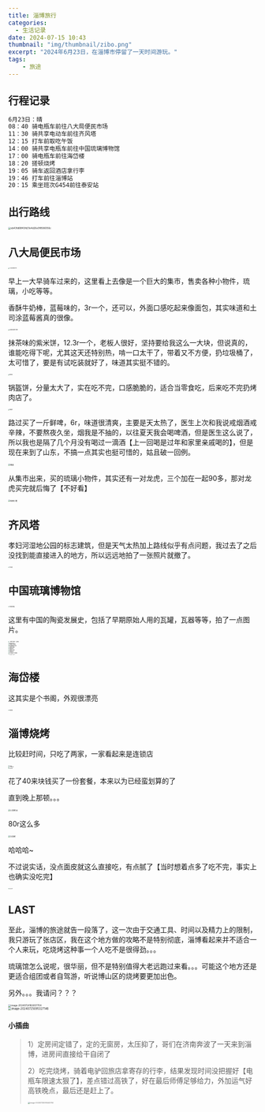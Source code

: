 ```yaml
---
title: 淄博旅行
categories:
  - 生活记录
date: 2024-07-15 10:43
thumbnail: "img/thumbnail/zibo.png"
excerpt: "2024年6月23日，在淄博市停留了一天时间游玩。"
tags:
    - 旅途
---
```


## 行程记录

```txt
6月23日：晴
08：40 骑电瓶车前往八大局便民市场
11：30 骑共享电动车前往齐风塔
12：15 打车前取吃午饭
14：00 骑共享电瓶车前往中国琉璃博物馆
17：00 骑电瓶车前往海岱楼
18：20 搓顿烧烤
19：05 骑车返回酒店拿行李
19：46 打车前往淄博站
20：15 乘坐班次G454前往泰安站
```

## 出行路线

<img src="/img/zibo_travel/eb43fd68f43fd31e4d26e0f8586056c.png" alt="eb43fd68f43fd31e4d26e0f8586056c" style="zoom: 33%;" />

## 八大局便民市场

<img src="/img/zibo_travel/%E5%85%AB%E5%A4%A7%E5%B1%80%E4%BE%BF%E6%B0%91%E5%B8%82%E5%9C%BA.png" alt="八大局便民市场" style="zoom:15%;" />

早上一大早骑车过来的，这里看上去像是一个巨大的集市，售卖各种小物件，琉璃，小吃等等。

香酥牛奶棒，蓝莓味的，3r一个，还可以，外面口感吃起来像面包，其实味道和土司涂蓝莓酱真的很像。

<img src="/img/zibo_travel/%E8%93%9D%E8%8E%93%E5%91%B3%E9%A6%99%E9%85%A5%E7%89%9B%E5%A5%B6%E6%A3%92.png" alt="蓝莓味香酥牛奶棒" style="zoom:15%;" />

抹茶味的紫米饼，12.3r一个，老板人很好，坚持要给我这么一大块，但说真的，谁能吃得下呢，尤其这天还特别热，啃一口太干了，带着又不方便，扔垃圾桶了，太可惜了，要是有试吃装就好了，味道其实挺不错的。

<img src="/img/zibo_travel/%E7%B4%AB%E7%B1%B3%E9%A5%BC.png" alt="紫米饼" style="zoom: 15%;" />

锅盔饼，分量太大了，实在吃不完，口感脆脆的，适合当零食吃，后来吃不完扔烤肉店了。

<img src="/img/zibo_travel/%E9%94%85%E7%9B%94%E9%A5%BC.png" alt="锅盔饼" style="zoom:15%;" />

路过买了一斤鲜啤，6r，味道很清爽，主要是天太热了，医生上次和我说戒烟酒戒辛辣，不要熬夜久坐，烟我是不抽的，以往夏天我会喝啤酒，但是医生这么说了，所以我也是隔了几个月没有喝过一滴酒【上一回喝是过年和家里亲戚喝的】，但是现在来到了山东，不搞一点其实也挺可惜的，姑且破一回例。

<img src="/img/zibo_travel/%E5%95%A4%E9%85%92.png" alt="啤酒" style="zoom:25%;" />

从集市出来，买的琉璃小物件，其实还有一对龙虎，三个加在一起90多，那对龙虎买完就后悔了【不好看】

<img src="/img/zibo_travel/%E7%90%89%E7%92%83%E5%B0%8F%E7%8C%AA.png" alt="琉璃小猪" style="zoom:25%;" />

## 齐风塔

孝妇河湿地公园的标志建筑，但是天气太热加上路线似乎有点问题，我过去了之后没找到能直接进入的地方，所以远远地拍了一张照片就撤了。

<img src="/img/zibo_travel/%E9%BD%90%E9%A3%8E%E5%A1%94.png" alt="齐风塔" style="zoom:15%;" />

## 中国琉璃博物馆

<img src="/img/zibo_travel/%E7%90%89%E7%92%83%E5%8D%9A%E7%89%A9%E9%A6%86.png" alt="琉璃博物馆" style="zoom:15%;" />

这里有中国的陶瓷发展史，包括了早期原始人用的瓦罐，瓦器等等，拍了一点图片。

<img src="/img/zibo_travel/%E3%80%8A%E6%A8%8A%E5%8D%8E%E5%87%80%E7%95%8C%E3%80%8B%E7%8E%89%E5%87%80%E7%93%B6.png" alt="《樊华净界》玉净瓶" style="zoom:15%;" />

<br>

<img src="/img/zibo_travel/%E5%87%A4%E8%88%9E%E5%92%8C%E9%B8%A3%E5%9B%BD%E5%AE%B4%E7%94%A8%E7%93%B7.png" alt="凤舞和鸣国宴用瓷" style="zoom:10%;" />

<br>

<img src="/img/zibo_travel/%E9%B8%A1%E8%A1%80%E7%BA%A2%E8%A7%82%E9%9F%B3%E7%93%B6.png" alt="鸡血红观音瓶" style="zoom:15%;" />

<br>

<img src="/img/zibo_travel/%E9%B8%A1%E6%B2%B9%E9%BB%84%E9%95%8C%E5%88%BB%E7%BD%97%E6%B1%89%E5%9B%BE.png" alt="鸡油黄镌刻罗汉图" style="zoom:13%;" />

<br>

<img src="/img/zibo_travel/%E9%99%B6%E7%93%B7%E7%90%89%E7%92%83%E7%93%B6.png" alt="陶瓷琉璃瓶" style="zoom:15%;" />

<br>

<img src="/img/zibo_travel/%E9%99%B6%E7%93%B7%E9%BE%99%E8%99%BE.png" alt="陶瓷龙虾" style="zoom: 15%;" />

<br>

<img src="/img/zibo_travel/%E9%99%B6%E7%93%B7%E8%8C%89%E8%8E%89%E8%8A%B1.png" alt="陶瓷茉莉花" style="zoom:15%;" />

<br>

<img src="/img/zibo_travel/%E9%99%B6%E7%93%B7%E8%91%A1%E8%90%84.png" alt="陶瓷葡萄" style="zoom:15%;" />

<br>

<img src="/img/zibo_travel/%E5%BF%98%E8%AE%B0%E6%8B%8D%E5%90%8D%E5%AD%97%E4%BA%86%E7%9A%84%E7%93%B7%E7%93%B6.png" alt="忘记拍名字了的瓷瓶" style="zoom:13%;" />

<br>

<img src="/img/zibo_travel/%E5%BF%98%E8%AE%B0%E6%8B%8D%E5%90%8D%E5%AD%97%E4%BA%86%E7%9A%84%E7%93%B7%E5%99%A8.png" alt="忘记拍名字了的瓷器" style="zoom:10%;" />

## 海岱楼

这其实是个书阁，外观很漂亮

<img src="/img/zibo_travel/%E6%B5%B7%E5%B2%B1%E6%A5%BC.png" alt="海岱楼" style="zoom:15%;" />

## 淄博烧烤

比较赶时间，只吃了两家，一家看起来是连锁店

<img src="/img/zibo_travel/%E5%B0%8F%E7%83%A7%E7%83%A4.png" alt="小烧烤" style="zoom:12%;" />

<br>

<img src="/img/zibo_travel/%E5%B0%8F%E7%83%A7%E7%83%A4(2).png" alt="小烧烤(2)" style="zoom:15%;" />

<br>

<img src="/img/zibo_travel/%E5%B0%8F%E7%83%A7%E7%83%A4(3).png" alt="小烧烤(3)" style="zoom:12%;" />

花了40来块钱买了一份套餐，本来以为已经蛮划算的了

直到晚上那顿。。。

<img src="/img/zibo_travel/%E5%B0%8F%E7%83%A7%E7%83%A4(4).png" alt="小烧烤(4)" style="zoom:25%;" />

80r这么多

<img src="/img/zibo_travel/%E5%A4%A7%E7%83%A7%E7%83%A4.png" alt="大烧烤" style="zoom:25%;" />

哈哈哈~

不过说实话，没点面皮就这么直接吃，有点腻了【当时想着点多了吃不完，事实上也确实没吃完】

<img src="/img/zibo_travel/%E5%A4%A7%E7%83%A7%E7%83%A4(2).png" alt="大烧烤(2)" style="zoom:12%;" />

## LAST

至此，淄博的旅途就告一段落了，这一次由于交通工具、时间以及精力上的限制，我只游玩了张店区，我在这个地方做的攻略不是特别彻底，淄博看起来并不适合一个人来玩，吃烧烤这种事一个人吃不是很得劲。。。

琉璃馆怎么说呢，很华丽，但不是特别值得大老远跑过来看。。。可能这个地方还是更适合组团或者自驾游，听说博山区的烧烤要更加出色。

另外。。。我请问？？？

<img src="/img/zibo_travel/image-20240724162657704.png" alt="image-20240724162657704" style="zoom: 33%;" />

<br>

<img src="/img/zibo_travel/image-20240725095327146.png" alt="image-20240725095327146" style="zoom:40%;" />

#### 小插曲

> 1）定房间定错了，定的无窗房，太压抑了，哥们在济南奔波了一天来到淄博，进房间直接给干自闭了
>
> 2）吃完烧烤，骑着电驴回旅店拿寄存的行李，结果发现时间没把握好【电瓶车限速太狠了】，差点错过高铁了，好在最后师傅足够给力，外加运气好高铁晚点，最后还是赶上了。
>
> <img src="/img/zibo_travel/image-20240725095442762.png" alt="image-20240725095442762" style="zoom:25%;" />
